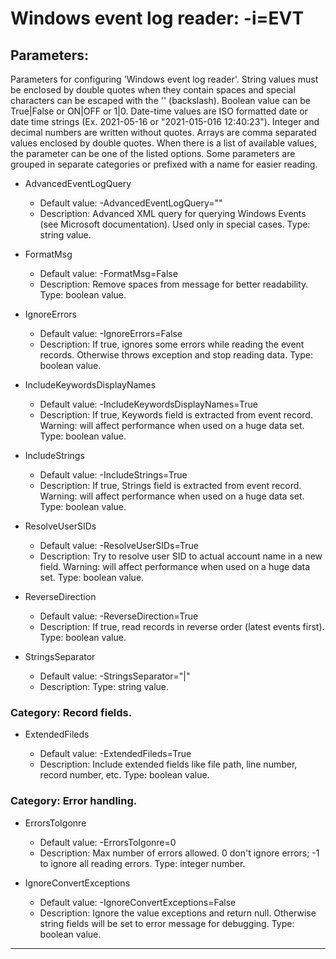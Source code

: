 # Windows event log reader: -i=EVT

## Parameters:
Parameters for configuring 'Windows event log reader'. String values must be enclosed by double quotes when
they contain spaces and special characters can be escaped with the '\' (backslash). Boolean value can be
True|False or ON|OFF or 1|0. Date-time values are ISO formatted date or date time strings (Ex. 2021-05-16 or
"2021-015-016 12:40:23"). Integer and decimal numbers are written without quotes. Arrays are comma separated
values enclosed by double quotes. When there is a list of available values, the parameter can be one of the
listed options. Some parameters are grouped in separate categories or prefixed with a name for easier reading.

 - AdvancedEventLogQuery

	* Default value: -AdvancedEventLogQuery=""
	* Description: Advanced XML query for querying Windows Events (see Microsoft documentation).
	Used only in special cases. Type: string value.

 - FormatMsg

	* Default value: -FormatMsg=False
	* Description: Remove spaces from message for better readability. Type: boolean value.

 - IgnoreErrors

	* Default value: -IgnoreErrors=False
	* Description: If true, ignores some errors while reading the event records. Otherwise throws
	exception and stop reading data. Type: boolean value.

 - IncludeKeywordsDisplayNames

	* Default value: -IncludeKeywordsDisplayNames=True
	* Description: If true, Keywords field is extracted from event record. Warning: will affect
	performance when used on a huge data set. Type: boolean value.

 - IncludeStrings

	* Default value: -IncludeStrings=True
	* Description: If true, Strings field is extracted from event record. Warning: will affect
	performance when used on a huge data set. Type: boolean value.

 - ResolveUserSIDs

	* Default value: -ResolveUserSIDs=True
	* Description: Try to resolve user SID to actual account name in a new field. Warning: will
	affect performance when used on a huge data set. Type: boolean value.

 - ReverseDirection

	* Default value: -ReverseDirection=True
	* Description: If true, read records in reverse order (latest events first). Type: boolean
	value.

 - StringsSeparator

	* Default value: -StringsSeparator="|"
	* Description: Type: string value.

### Category: Record fields.

 - ExtendedFileds

	* Default value: -ExtendedFileds=True
	* Description: Include extended fields like file path, line number, record number, etc. Type:
	boolean value.

### Category: Error handling.

 - ErrorsToIgonre

	* Default value: -ErrorsToIgonre=0
	* Description: Max number of errors allowed. 0 don't ignore errors; -1 to ignore all reading
	errors. Type: integer number.

 - IgnoreConvertExceptions

	* Default value: -IgnoreConvertExceptions=False
	* Description: Ignore the value exceptions and return null. Otherwise string fields will be set
	to error message for debugging. Type: boolean value.


------------------------------------------------------------

